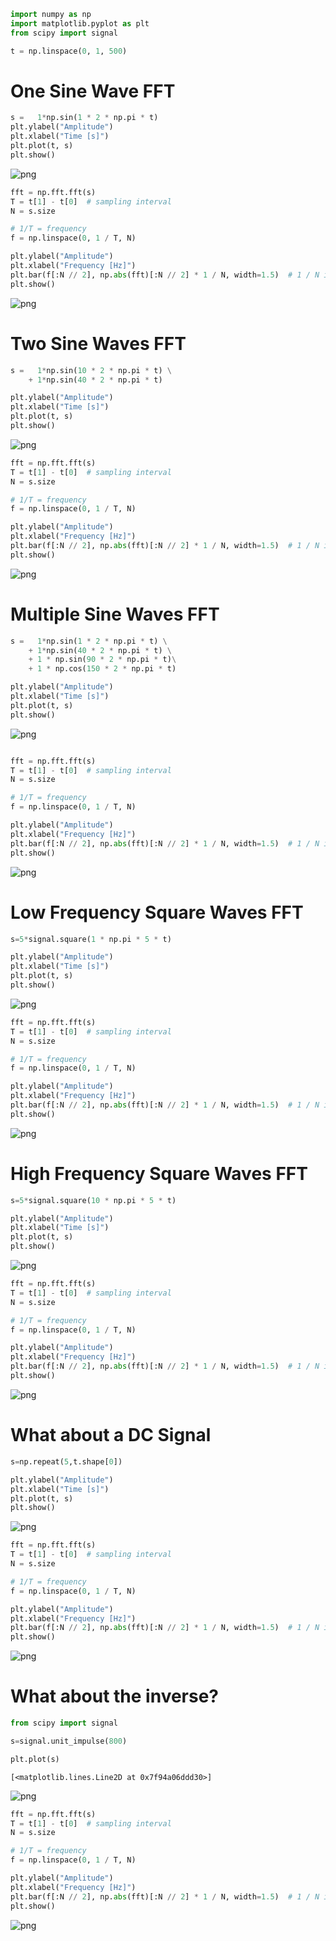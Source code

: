 ```python
import numpy as np
import matplotlib.pyplot as plt
from scipy import signal

t = np.linspace(0, 1, 500)
```

# One Sine Wave FFT


```python
s =   1*np.sin(1 * 2 * np.pi * t)
plt.ylabel("Amplitude")
plt.xlabel("Time [s]")
plt.plot(t, s)
plt.show()
```


    
![png](output_2_0.png)
    



```python
fft = np.fft.fft(s)
T = t[1] - t[0]  # sampling interval 
N = s.size

# 1/T = frequency
f = np.linspace(0, 1 / T, N)

plt.ylabel("Amplitude")
plt.xlabel("Frequency [Hz]")
plt.bar(f[:N // 2], np.abs(fft)[:N // 2] * 1 / N, width=1.5)  # 1 / N is a normalization factor
plt.show()
```


    
![png](output_3_0.png)
    


# Two Sine Waves FFT


```python
s =   1*np.sin(10 * 2 * np.pi * t) \
    + 1*np.sin(40 * 2 * np.pi * t)

plt.ylabel("Amplitude")
plt.xlabel("Time [s]")
plt.plot(t, s)
plt.show()
```


    
![png](output_5_0.png)
    



```python
fft = np.fft.fft(s)
T = t[1] - t[0]  # sampling interval 
N = s.size

# 1/T = frequency
f = np.linspace(0, 1 / T, N)

plt.ylabel("Amplitude")
plt.xlabel("Frequency [Hz]")
plt.bar(f[:N // 2], np.abs(fft)[:N // 2] * 1 / N, width=1.5)  # 1 / N is a normalization factor
plt.show()
```


    
![png](output_6_0.png)
    


# Multiple Sine Waves FFT


```python
s =   1*np.sin(1 * 2 * np.pi * t) \
    + 1*np.sin(40 * 2 * np.pi * t) \
    + 1 * np.sin(90 * 2 * np.pi * t)\
    + 1 * np.cos(150 * 2 * np.pi * t)

plt.ylabel("Amplitude")
plt.xlabel("Time [s]")
plt.plot(t, s)
plt.show()

```


    
![png](output_8_0.png)
    



```python

fft = np.fft.fft(s)
T = t[1] - t[0]  # sampling interval 
N = s.size

# 1/T = frequency
f = np.linspace(0, 1 / T, N)

plt.ylabel("Amplitude")
plt.xlabel("Frequency [Hz]")
plt.bar(f[:N // 2], np.abs(fft)[:N // 2] * 1 / N, width=1.5)  # 1 / N is a normalization factor
plt.show()
```


    
![png](output_9_0.png)
    


# Low Frequency Square Waves FFT


```python
s=5*signal.square(1 * np.pi * 5 * t)

plt.ylabel("Amplitude")
plt.xlabel("Time [s]")
plt.plot(t, s)
plt.show()
```


    
![png](output_11_0.png)
    



```python
fft = np.fft.fft(s)
T = t[1] - t[0]  # sampling interval 
N = s.size

# 1/T = frequency
f = np.linspace(0, 1 / T, N)

plt.ylabel("Amplitude")
plt.xlabel("Frequency [Hz]")
plt.bar(f[:N // 2], np.abs(fft)[:N // 2] * 1 / N, width=1.5)  # 1 / N is a normalization factor
plt.show()
```


    
![png](output_12_0.png)
    


# High Frequency Square Waves FFT


```python
s=5*signal.square(10 * np.pi * 5 * t)

plt.ylabel("Amplitude")
plt.xlabel("Time [s]")
plt.plot(t, s)
plt.show()
```


    
![png](output_14_0.png)
    



```python
fft = np.fft.fft(s)
T = t[1] - t[0]  # sampling interval 
N = s.size

# 1/T = frequency
f = np.linspace(0, 1 / T, N)

plt.ylabel("Amplitude")
plt.xlabel("Frequency [Hz]")
plt.bar(f[:N // 2], np.abs(fft)[:N // 2] * 1 / N, width=1.5)  # 1 / N is a normalization factor
plt.show()
```


    
![png](output_15_0.png)
    


# What about a DC Signal


```python
s=np.repeat(5,t.shape[0])

plt.ylabel("Amplitude")
plt.xlabel("Time [s]")
plt.plot(t, s)
plt.show()
```


    
![png](output_17_0.png)
    



```python
fft = np.fft.fft(s)
T = t[1] - t[0]  # sampling interval 
N = s.size

# 1/T = frequency
f = np.linspace(0, 1 / T, N)

plt.ylabel("Amplitude")
plt.xlabel("Frequency [Hz]")
plt.bar(f[:N // 2], np.abs(fft)[:N // 2] * 1 / N, width=1.5)  # 1 / N is a normalization factor
plt.show()
```


    
![png](output_18_0.png)
    


# What about the inverse?


```python
from scipy import signal

s=signal.unit_impulse(800)

plt.plot(s)
```




    [<matplotlib.lines.Line2D at 0x7f94a06ddd30>]




    
![png](output_20_1.png)
    



```python
fft = np.fft.fft(s)
T = t[1] - t[0]  # sampling interval 
N = s.size

# 1/T = frequency
f = np.linspace(0, 1 / T, N)

plt.ylabel("Amplitude")
plt.xlabel("Frequency [Hz]")
plt.bar(f[:N // 2], np.abs(fft)[:N // 2] * 1 / N, width=1.5)  # 1 / N is a normalization factor
plt.show()
```


    
![png](output_21_0.png)
    



```python

```
